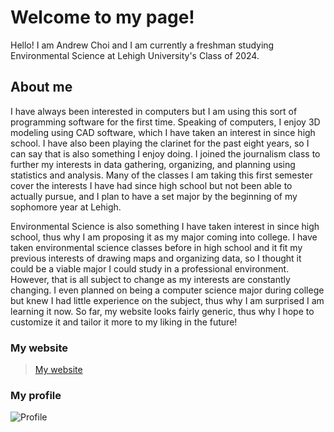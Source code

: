 # Welcome to my page!

Hello! I am Andrew Choi and I am currently a freshman studying Environmental Science at Lehigh University's Class of 2024.

## About me

I have always been interested in computers but I am using this sort of programming software for the first time. Speaking of computers, I enjoy 3D modeling using CAD software, which I have taken an interest in since high school. I have also been playing the clarinet for the past eight years, so I can say that is also something I enjoy doing. I joined the journalism class to further my interests in data gathering, organizing, and planning using statistics and analysis. Many of the classes I am taking this first semester cover the interests I have had since high school but not been able to actually pursue, and I plan to have a set major by the beginning of my sophomore year at Lehigh. 

Environmental Science is also something I have taken interest in since high school, thus why I am proposing it as my major coming into college. I have taken environmental science classes before in high school and it fit my previous interests of drawing maps and organizing data, so I thought it could be a viable major I could study in a professional environment. However, that is all subject to change as my interests are constantly changing. I even planned on being a computer science major during college but knew I had little experience on the subject, thus why I am surprised I am learning it now. So far, my website looks fairly generic, thus why I hope to customize it and tailor it more to my liking in the future!

### My website

>[My website](https://ahc224.github.io/ACportfolio/)

### My profile

![Profile](https://res-3.cloudinary.com/crunchbase-production/image/upload/c_lpad,h_256,w_256,f_auto,q_auto:eco/v1406815281/klr9c8ou6u8fyy8cpiny.jpg)

